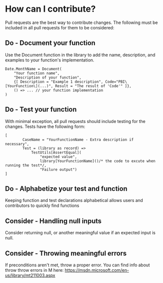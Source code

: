 # How can I contribute? 
Pull requests are the best way to contribute changes. The following must be included in all pull requests for them to be considered:

## Do - Document your function
Use the Document function in the library to add the name, description, and examples to your function's implementation.
~~~~
Date.MonthName = Document(
    "Your function name",
    "Description of your function",
    {[ Description = "Example 1 description", Code="PBI\[YourFunction\](...)", Result = "The result of 'Code'" ]},
    () => ... // your function implementation
)
~~~~

## Do - Test your function
With minimal exception, all pull requests should include testing for the changes. Tests have the following form:
~~~~
[ 
        CaseName = "YourFunctionName - Extra description if necessary", 
        Test = (library as record) => 
            TestUtils[AssertEqual](
                "expected value", 
                library[YourFunctionName]()/* the code to excute when running the test*/,
                "Failure output")
]
~~~~

## Do - Alphabetize your test and function
Keeping function and test declarations alphabetical allows users and contributors to quickly find functions

## Consider - Handling null inputs
Consider returning null, or another meaningful value if an expected input is null.

## Consider - Throwing meaningful errors
If preconditions aren't met, throw a proper error. You can find info about throw throw errors in M here: https://msdn.microsoft.com/en-us/library/mt211003.aspx
